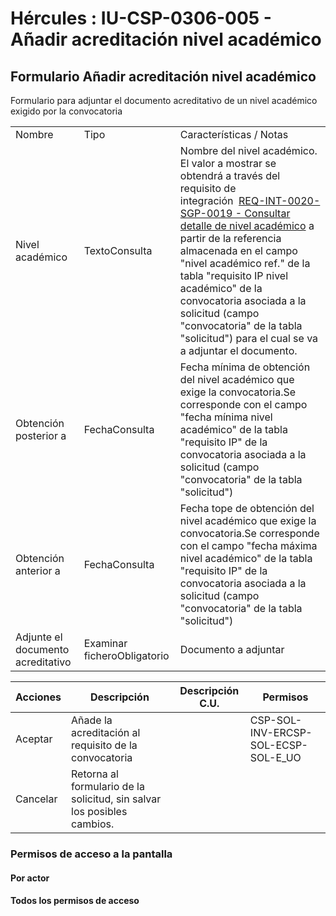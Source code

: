 # Hércules : IU\-CSP\-0306\-005 \- Añadir acreditación nivel académico



## Formulario Añadir acreditación nivel académico

Formulario para adjuntar el documento acreditativo de un nivel académico exigido por la convocatoria



|  | | |
| --- | --- | --- |
| Nombre | Tipo | Características / Notas |
| Nivel académico | TextoConsulta | Nombre del nivel académico. El valor a mostrar se obtendrá a través del requisito de integración  [REQ\-INT\-0020\-SGP\-0019 \- Consultar detalle de nivel académico](https://confluence.um.es/confluence/pages/viewpage.action?pageId=108608466 "https://confluence.um.es/confluence/pages/viewpage.action?pageId=108608466") a partir de la referencia almacenada en el campo "nivel académico ref." de la tabla "requisito IP nivel académico" de la convocatoria asociada a la solicitud (campo "convocatoria" de la tabla "solicitud") para el cual se va a adjuntar el documento. |
| Obtención posterior a | FechaConsulta | Fecha mínima de obtención del nivel académico que exige la convocatoria.Se corresponde con el campo "fecha mínima nivel académico" de la tabla "requisito IP" de la convocatoria asociada a la solicitud (campo "convocatoria" de la tabla "solicitud") |
| Obtención anterior a | FechaConsulta | Fecha tope de obtención del nivel académico que exige la convocatoria.Se corresponde con el campo "fecha máxima nivel académico" de la tabla "requisito IP" de la convocatoria asociada a la solicitud (campo "convocatoria" de la tabla "solicitud") |
| Adjunte el documento acreditativo | Examinar ficheroObligatorio | Documento a adjuntar |



| Acciones | Descripción | Descripción C.U. | Permisos |
| --- | --- | --- | --- |
| Aceptar | Añade la acreditación al requisito de la convocatoria |  | CSP\-SOL\-INV\-ERCSP\-SOL\-ECSP\-SOL\-E\_UO |
| Cancelar | Retorna al formulario de la solicitud, sin salvar los posibles cambios. |  |  |

  


### Permisos de acceso a la pantalla

#### Por actor

#### Todos los permisos de acceso

  
  
  
  
  





